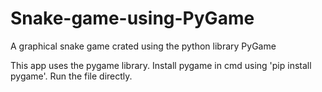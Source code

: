 # Snake-game-using-PyGame
A graphical snake game crated using the python library PyGame

This app uses the pygame library. Install pygame in cmd using 'pip install pygame'.
Run the file directly.
